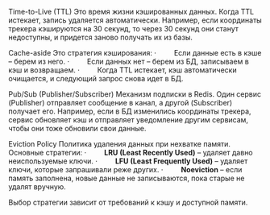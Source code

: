 Time-to-Live (TTL)
Это время жизни кэшированных данных. Когда TTL истекает, запись удаляется автоматически. Например, если координаты трекера кэшируются на 30 секунд, то через 30 секунд они станут недоступны, и придется заново получать их из базы.

Cache-aside
Это стратегия кэширования:
	·         Если данные есть в кэше – берем из него.
	·         Если данных нет – берем из БД, записываем в кэш и возвращаем.
	·         Когда TTL истекает, кэш автоматически очищается, и следующий запрос снова идет в БД.

Pub/Sub (Publisher/Subscriber)
Механизм подписки в Redis. Один сервис (Publisher) отправляет сообщение в канал, а другой (Subscriber) получает его. Например, если в БД изменились координаты трекера, сервис обновляет кэш и отправляет уведомление другим сервисам, чтобы они тоже обновили свои данные.

Eviction Policy
Политика удаления данных при нехватке памяти. Основные стратегии:
	·         **LRU (Least Recently Used)** – удаляет давно неиспользуемые ключи.
	·         **LFU (Least Frequently Used)** – удаляет ключи, которые запрашивали реже других.
	·         **Noeviction** – если память заполнена, новые данные не записываются, пока старые не удалят вручную.

Выбор стратегии зависит от требований к кэшу и доступной памяти.